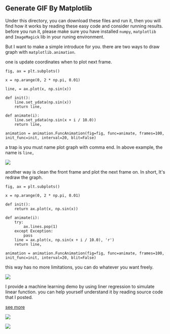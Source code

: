 ## Generate GIF By Matplotlib

Under this directory, you can download these files and run it, then you will find how it works by reading these easy code and consider running results. before you run it, please make sure you have installed `numpy`, `matplotlib ` and `ImageMagick` lib in your runing environment.

But I want to make a simple introduce for you. there are two ways to draw graph with `matplotlib.animation`. 

one is update coordinates when to plot next frame.

```
fig, ax = plt.subplots()

x = np.arange(0, 2 * np.pi, 0.01)

line, = ax.plot(x, np.sin(x))

def init():
    line.set_ydata(np.sin(x))
    return line,

def animate(i):
    line.set_ydata(np.sin(x + i / 10.0))
    return line,

animation = animation.FuncAnimation(fig=fig, func=animate, frames=100, init_func=init, interval=20, blit=False)
```

a trap is you must name plot graph with comma end. In above example, the name is `line,`

![](https://raw.githubusercontent.com/mk43/python-practice/master/matplotlib/generateGIF/resetvalue.gif)

another way is clean the front frame and plot the next frame on. In short, It's redraw the graph.

```
fig, ax = plt.subplots()

x = np.arange(0, 2 * np.pi, 0.01)

def init():
    return ax.plot(x, np.sin(x))

def animate(i):
    try:
        ax.lines.pop(1)
    except Exception:
        pass
    line = ax.plot(x, np.sin(x + i / 10.0), 'r')
    return line,

animation = animation.FuncAnimation(fig=fig, func=animate, frames=100, init_func=init, interval=20, blit=False)
```

this way has no more limitations, you can do whatever you want freely.

![](https://raw.githubusercontent.com/mk43/python-practice/master/matplotlib/generateGIF/redraw.gif)

I provide a machine learning demo by using liner regression to simulate linear function. you can help yourself understand it by reading source code that I posted.

[see more](http://fitzeng.org/2018/02/08/MatplotlibGenerateGif/)


![](https://raw.githubusercontent.com/mk43/python-practice/master/matplotlib/generateGIF/linearregression.gif)

![](https://raw.githubusercontent.com/mk43/python-practice/master/matplotlib/generateGIF/linearregression.png)
